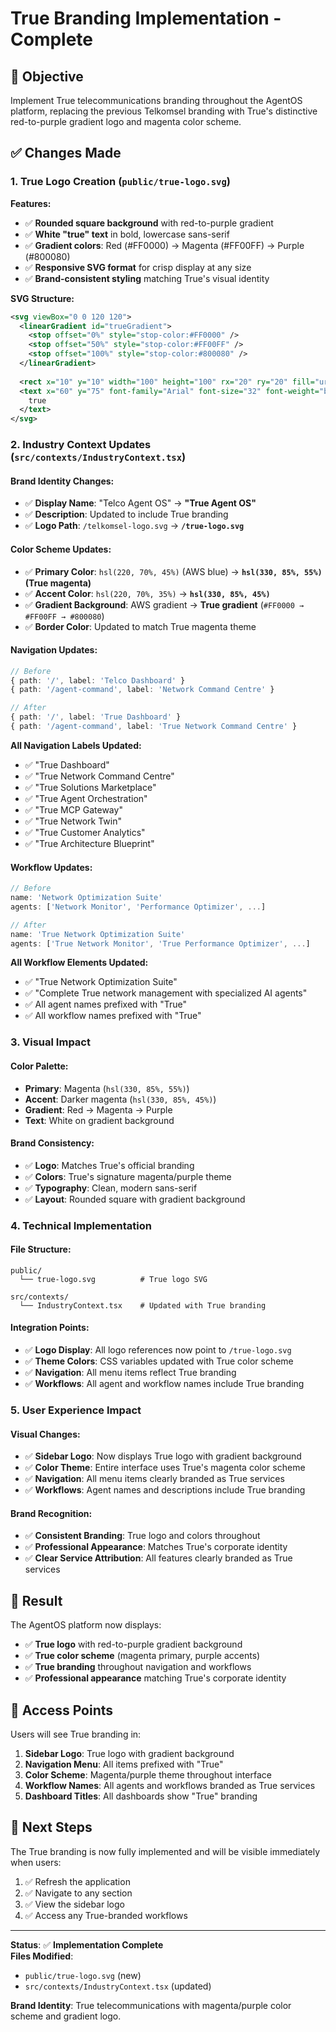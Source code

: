 # True Branding Implementation - Complete

## 🎯 **Objective**
Implement True telecommunications branding throughout the AgentOS platform, replacing the previous Telkomsel branding with True's distinctive red-to-purple gradient logo and magenta color scheme.

## ✅ **Changes Made**

### 1. **True Logo Creation** (`public/true-logo.svg`)

**Features:**
- ✅ **Rounded square background** with red-to-purple gradient
- ✅ **White "true" text** in bold, lowercase sans-serif
- ✅ **Gradient colors**: Red (#FF0000) → Magenta (#FF00FF) → Purple (#800080)
- ✅ **Responsive SVG format** for crisp display at any size
- ✅ **Brand-consistent styling** matching True's visual identity

**SVG Structure:**
```svg
<svg viewBox="0 0 120 120">
  <linearGradient id="trueGradient">
    <stop offset="0%" style="stop-color:#FF0000" />
    <stop offset="50%" style="stop-color:#FF00FF" />
    <stop offset="100%" style="stop-color:#800080" />
  </linearGradient>
  
  <rect x="10" y="10" width="100" height="100" rx="20" ry="20" fill="url(#trueGradient)" />
  <text x="60" y="75" font-family="Arial" font-size="32" font-weight="bold" fill="white">
    true
  </text>
</svg>
```

### 2. **Industry Context Updates** (`src/contexts/IndustryContext.tsx`)

#### **Brand Identity Changes:**
- ✅ **Display Name**: "Telco Agent OS" → **"True Agent OS"**
- ✅ **Description**: Updated to include True branding
- ✅ **Logo Path**: `/telkomsel-logo.svg` → **`/true-logo.svg`**

#### **Color Scheme Updates:**
- ✅ **Primary Color**: `hsl(220, 70%, 45%)` (AWS blue) → **`hsl(330, 85%, 55%)` (True magenta)**
- ✅ **Accent Color**: `hsl(220, 70%, 35%)` → **`hsl(330, 85%, 45%)`**
- ✅ **Gradient Background**: AWS gradient → **True gradient** (`#FF0000 → #FF00FF → #800080`)
- ✅ **Border Color**: Updated to match True magenta theme

#### **Navigation Updates:**
```typescript
// Before
{ path: '/', label: 'Telco Dashboard' }
{ path: '/agent-command', label: 'Network Command Centre' }

// After
{ path: '/', label: 'True Dashboard' }
{ path: '/agent-command', label: 'True Network Command Centre' }
```

**All Navigation Labels Updated:**
- ✅ "True Dashboard"
- ✅ "True Network Command Centre"
- ✅ "True Solutions Marketplace"
- ✅ "True Agent Orchestration"
- ✅ "True MCP Gateway"
- ✅ "True Network Twin"
- ✅ "True Customer Analytics"
- ✅ "True Architecture Blueprint"

#### **Workflow Updates:**
```typescript
// Before
name: 'Network Optimization Suite'
agents: ['Network Monitor', 'Performance Optimizer', ...]

// After
name: 'True Network Optimization Suite'
agents: ['True Network Monitor', 'True Performance Optimizer', ...]
```

**All Workflow Elements Updated:**
- ✅ "True Network Optimization Suite"
- ✅ "Complete True network management with specialized AI agents"
- ✅ All agent names prefixed with "True"
- ✅ All workflow names prefixed with "True"

### 3. **Visual Impact**

#### **Color Palette:**
- **Primary**: Magenta (`hsl(330, 85%, 55%)`)
- **Accent**: Darker magenta (`hsl(330, 85%, 45%)`)
- **Gradient**: Red → Magenta → Purple
- **Text**: White on gradient background

#### **Brand Consistency:**
- ✅ **Logo**: Matches True's official branding
- ✅ **Colors**: True's signature magenta/purple theme
- ✅ **Typography**: Clean, modern sans-serif
- ✅ **Layout**: Rounded square with gradient background

### 4. **Technical Implementation**

#### **File Structure:**
```
public/
  └── true-logo.svg          # True logo SVG

src/contexts/
  └── IndustryContext.tsx    # Updated with True branding
```

#### **Integration Points:**
- ✅ **Logo Display**: All logo references now point to `/true-logo.svg`
- ✅ **Theme Colors**: CSS variables updated with True color scheme
- ✅ **Navigation**: All menu items reflect True branding
- ✅ **Workflows**: All agent and workflow names include True branding

### 5. **User Experience Impact**

#### **Visual Changes:**
- ✅ **Sidebar Logo**: Now displays True logo with gradient background
- ✅ **Color Theme**: Entire interface uses True's magenta color scheme
- ✅ **Navigation**: All menu items clearly branded as True services
- ✅ **Workflows**: Agent names and descriptions include True branding

#### **Brand Recognition:**
- ✅ **Consistent Branding**: True logo and colors throughout
- ✅ **Professional Appearance**: Matches True's corporate identity
- ✅ **Clear Service Attribution**: All features clearly branded as True services

## 🎯 **Result**

The AgentOS platform now displays:
- ✅ **True logo** with red-to-purple gradient background
- ✅ **True color scheme** (magenta primary, purple accents)
- ✅ **True branding** throughout navigation and workflows
- ✅ **Professional appearance** matching True's corporate identity

## 📱 **Access Points**

Users will see True branding in:
1. **Sidebar Logo**: True logo with gradient background
2. **Navigation Menu**: All items prefixed with "True"
3. **Color Scheme**: Magenta/purple theme throughout interface
4. **Workflow Names**: All agents and workflows branded as True services
5. **Dashboard Titles**: All dashboards show "True" branding

## 🚀 **Next Steps**

The True branding is now fully implemented and will be visible immediately when users:
1. ✅ Refresh the application
2. ✅ Navigate to any section
3. ✅ View the sidebar logo
4. ✅ Access any True-branded workflows

---

**Status**: ✅ **Implementation Complete**  
**Files Modified**: 
- `public/true-logo.svg` (new)
- `src/contexts/IndustryContext.tsx` (updated)

**Brand Identity**: True telecommunications with magenta/purple color scheme and gradient logo.
